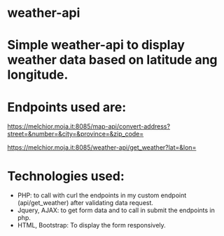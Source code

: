 # weather-api

# Simple weather-api to display weather data based on latitude ang longitude.

# Endpoints used are:

https://melchior.moja.it:8085/map-api/convert-address?street=&number=&city=&province=&zip_code=

https://melchior.moja.it:8085/weather-api/get_weather?lat=&lon=

# Technologies used:
  - PHP: to call with curl the endpoints in my custom endpoint (api/get_weather) after validating data request.
  - Jquery, AJAX: to get form data and to call in submit the endpoints in php.
  - HTML, Bootstrap: To display the form responsively.
